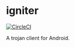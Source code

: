 # igniter

[![CircleCI](https://circleci.com/gh/trojan-gfw/igniter/tree/master.svg?style=svg)](https://circleci.com/gh/trojan-gfw/igniter/tree/master)

A trojan client for Android.
